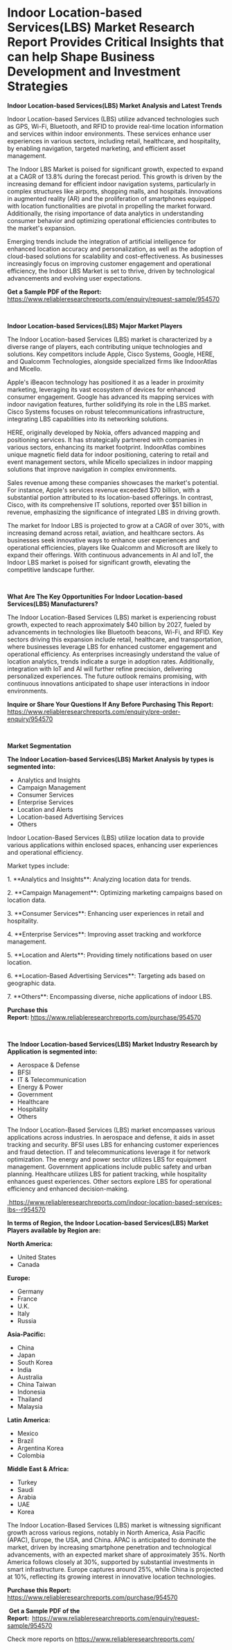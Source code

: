 <p><h1>Indoor Location-based Services(LBS) Market Research Report Provides Critical Insights that can help Shape Business Development and Investment Strategies</h1></p><p><strong>Indoor Location-based Services(LBS) Market Analysis and Latest Trends</strong></p>
<p><p>Indoor Location-based Services (LBS) utilize advanced technologies such as GPS, Wi-Fi, Bluetooth, and RFID to provide real-time location information and services within indoor environments. These services enhance user experiences in various sectors, including retail, healthcare, and hospitality, by enabling navigation, targeted marketing, and efficient asset management.</p><p>The Indoor LBS Market is poised for significant growth, expected to expand at a CAGR of 13.8% during the forecast period. This growth is driven by the increasing demand for efficient indoor navigation systems, particularly in complex structures like airports, shopping malls, and hospitals. Innovations in augmented reality (AR) and the proliferation of smartphones equipped with location functionalities are pivotal in propelling the market forward. Additionally, the rising importance of data analytics in understanding consumer behavior and optimizing operational efficiencies contributes to the market's expansion.</p><p>Emerging trends include the integration of artificial intelligence for enhanced location accuracy and personalization, as well as the adoption of cloud-based solutions for scalability and cost-effectiveness. As businesses increasingly focus on improving customer engagement and operational efficiency, the Indoor LBS Market is set to thrive, driven by technological advancements and evolving user expectations.</p></p>
<p><strong>Get a Sample PDF of the Report:&nbsp;</strong> <a href="https://www.reliableresearchreports.com/enquiry/request-sample/954570?utm_campaign=3316&utm_medium=2&utm_source=Github&utm_content=ia&utm_term=11032025&utm_id=indoor-location-based-serviceslbs">https://www.reliableresearchreports.com/enquiry/request-sample/954570</a></p>
<p>&nbsp;</p>
<p><strong>Indoor Location-based Services(LBS) Major Market Players</strong></p>
<p><p>The Indoor Location-based Services (LBS) market is characterized by a diverse range of players, each contributing unique technologies and solutions. Key competitors include Apple, Cisco Systems, Google, HERE, and Qualcomm Technologies, alongside specialized firms like IndoorAtlas and Micello. </p><p>Apple's iBeacon technology has positioned it as a leader in proximity marketing, leveraging its vast ecosystem of devices for enhanced consumer engagement. Google has advanced its mapping services with indoor navigation features, further solidifying its role in the LBS market. Cisco Systems focuses on robust telecommunications infrastructure, integrating LBS capabilities into its networking solutions.</p><p>HERE, originally developed by Nokia, offers advanced mapping and positioning services. It has strategically partnered with companies in various sectors, enhancing its market footprint. IndoorAtlas combines unique magnetic field data for indoor positioning, catering to retail and event management sectors, while Micello specializes in indoor mapping solutions that improve navigation in complex environments.</p><p>Sales revenue among these companies showcases the market's potential. For instance, Apple's services revenue exceeded $70 billion, with a substantial portion attributed to its location-based offerings. In contrast, Cisco, with its comprehensive IT solutions, reported over $51 billion in revenue, emphasizing the significance of integrated LBS in driving growth. </p><p>The market for Indoor LBS is projected to grow at a CAGR of over 30%, with increasing demand across retail, aviation, and healthcare sectors. As businesses seek innovative ways to enhance user experiences and operational efficiencies, players like Qualcomm and Microsoft are likely to expand their offerings. With continuous advancements in AI and IoT, the Indoor LBS market is poised for significant growth, elevating the competitive landscape further.</p></p>
<p>&nbsp;</p>
<p><strong>What Are The Key Opportunities For Indoor Location-based Services(LBS) Manufacturers?</strong></p>
<p><p>The Indoor Location-Based Services (LBS) market is experiencing robust growth, expected to reach approximately $40 billion by 2027, fueled by advancements in technologies like Bluetooth beacons, Wi-Fi, and RFID. Key sectors driving this expansion include retail, healthcare, and transportation, where businesses leverage LBS for enhanced customer engagement and operational efficiency. As enterprises increasingly understand the value of location analytics, trends indicate a surge in adoption rates. Additionally, integration with IoT and AI will further refine precision, delivering personalized experiences. The future outlook remains promising, with continuous innovations anticipated to shape user interactions in indoor environments.</p></p>
<p><strong>Inquire or Share Your Questions If Any Before Purchasing This Report:</strong> <a href="https://www.reliableresearchreports.com/enquiry/pre-order-enquiry/954570?utm_campaign=3316&utm_medium=2&utm_source=Github&utm_content=ia&utm_term=11032025&utm_id=indoor-location-based-serviceslbs">https://www.reliableresearchreports.com/enquiry/pre-order-enquiry/954570</a></p>
<p>&nbsp;</p>
<p><strong>Market Segmentation</strong></p>
<p><strong>The Indoor Location-based Services(LBS) Market Analysis by types is segmented into:</strong></p>
<p><ul><li>Analytics and Insights</li><li>Campaign Management</li><li>Consumer Services</li><li>Enterprise Services</li><li>Location and Alerts</li><li>Location-based Advertising Services</li><li>Others</li></ul></p>
<p><p>Indoor Location-Based Services (LBS) utilize location data to provide various applications within enclosed spaces, enhancing user experiences and operational efficiency. </p><p>Market types include: </p><p>1. **Analytics and Insights**: Analyzing location data for trends.</p><p>2. **Campaign Management**: Optimizing marketing campaigns based on location data.</p><p>3. **Consumer Services**: Enhancing user experiences in retail and hospitality.</p><p>4. **Enterprise Services**: Improving asset tracking and workforce management.</p><p>5. **Location and Alerts**: Providing timely notifications based on user location.</p><p>6. **Location-Based Advertising Services**: Targeting ads based on geographic data.</p><p>7. **Others**: Encompassing diverse, niche applications of indoor LBS.</p></p>
<p><strong>Purchase this Report:&nbsp;</strong><a href="https://www.reliableresearchreports.com/purchase/954570?utm_campaign=3316&utm_medium=2&utm_source=Github&utm_content=ia&utm_term=11032025&utm_id=indoor-location-based-serviceslbs">https://www.reliableresearchreports.com/purchase/954570</a></p>
<p>&nbsp;</p>
<p><strong>The Indoor Location-based Services(LBS) Market Industry Research by Application is segmented into:</strong></p>
<p><ul><li>Aerospace & Defense</li><li>BFSI</li><li>IT & Telecommunication</li><li>Energy & Power</li><li>Government</li><li>Healthcare</li><li>Hospitality</li><li>Others</li></ul></p>
<p><p>The Indoor Location-Based Services (LBS) market encompasses various applications across industries. In aerospace and defense, it aids in asset tracking and security. BFSI uses LBS for enhancing customer experiences and fraud detection. IT and telecommunications leverage it for network optimization. The energy and power sector utilizes LBS for equipment management. Government applications include public safety and urban planning. Healthcare utilizes LBS for patient tracking, while hospitality enhances guest experiences. Other sectors explore LBS for operational efficiency and enhanced decision-making.</p></p>
<p><a href="https://www.reliableresearchreports.com/indoor-location-based-services-lbs--r954570?utm_campaign=3316&utm_medium=2&utm_source=Github&utm_content=ia&utm_term=11032025&utm_id=indoor-location-based-serviceslbs">&nbsp;https://www.reliableresearchreports.com/indoor-location-based-services-lbs--r954570</a></p>
<p><strong>In terms of Region, the Indoor Location-based Services(LBS) Market Players available by Region are:</strong></p>
<p>
    <p> <strong> North America: </strong>
        <ul>
            <li>United States</li>
            <li>Canada</li>
        </ul>
        </p> 
    <p> <strong> Europe: </strong>
        <ul>
            <li>Germany</li>
            <li>France</li>
            <li>U.K.</li>
            <li>Italy</li>
            <li>Russia</li>
        </ul>
        </p> 
    <p> <strong> Asia-Pacific: </strong>
        <ul>
            <li>China</li>
            <li>Japan</li>
            <li>South Korea</li>
            <li>India</li>
            <li>Australia</li>
            <li>China Taiwan</li>
            <li>Indonesia</li>
            <li>Thailand</li>
            <li>Malaysia</li>
        </ul>
        </p> 
    <p> <strong> Latin America: </strong>
        <ul>
            <li>Mexico</li>
            <li>Brazil</li>
            <li>Argentina Korea</li>
            <li>Colombia</li>
        </ul>
        </p> 
    <p> <strong> Middle East & Africa: </strong>
        <ul>
            <li>Turkey</li>
            <li>Saudi</li>
            <li>Arabia</li>
            <li>UAE</li>
            <li>Korea</li>
        </ul>
    </p>
    </p>
<p><p>The Indoor Location-Based Services (LBS) market is witnessing significant growth across various regions, notably in North America, Asia Pacific (APAC), Europe, the USA, and China. APAC is anticipated to dominate the market, driven by increasing smartphone penetration and technological advancements, with an expected market share of approximately 35%. North America follows closely at 30%, supported by substantial investments in smart infrastructure. Europe captures around 25%, while China is projected at 10%, reflecting its growing interest in innovative location technologies.</p></p>
<p><strong>Purchase this Report: </strong><a href="https://www.reliableresearchreports.com/purchase/954570?utm_campaign=3316&utm_medium=2&utm_source=Github&utm_content=ia&utm_term=11032025&utm_id=indoor-location-based-serviceslbs">https://www.reliableresearchreports.com/purchase/954570</a></p>
<p>&nbsp;<strong>Get a Sample PDF of the Report:&nbsp;&nbsp;</strong><a href="https://www.reliableresearchreports.com/enquiry/request-sample/954570?utm_campaign=3316&utm_medium=2&utm_source=Github&utm_content=ia&utm_term=11032025&utm_id=indoor-location-based-serviceslbs">https://www.reliableresearchreports.com/enquiry/request-sample/954570</a></p>
<p><strong></strong></p>
<p>Check more reports on <a href="https://www.reliableresearchreports.com/?utm_campaign=3316&utm_medium=2&utm_source=Github&utm_content=ia&utm_term=11032025&utm_id=indoor-location-based-serviceslbs">https://www.reliableresearchreports.com/</a></p>